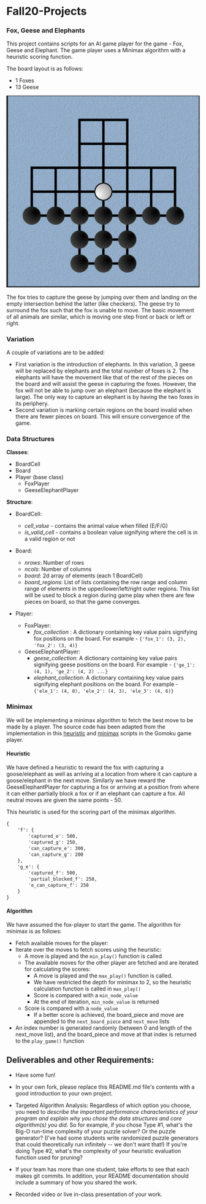 # Fall20-Projects

### Fox, Geese and Elephants
This project contains scripts for an AI game player for the game - Fox, Geese and Elephant. The game player uses a Minimax algorithm with a heuristic scoring function. 

The board layout is as follows:
* 1 Foxes
* 13 Geese

![Sample Board](https://github.com/SanhitaD207/Fall20-Projects/blob/main/images/sample-board.png?raw=true)


The fox tries to capture the geese by jumping over them and landing on the empty intersection behind the latter (like checkers). The geese try to surround the fox such that the fox is unable to move. The basic movement of all animals are similar, which is moving one step front or back or left or right.

### Variation
A couple of variations are to be added:
* First variation is the introduction of elephants. In this variation, 3 geese will be replaced by elephants and the total number of foxes is 2. The elephants will have the movement like that of the rest of the pieces on the board and will assist the geese in capturing the foxes. However, the fox will not be able to jump over an elephant (because the elephant is large). The only way to capture an elephant is by having the two foxes in its periphery.
* Second variation is marking certain regions on the board invalid when there are fewer pieces on board. This will ensure convergence of the game.

### Data Structures
**__Classes__**:
* BoardCell
* Board
* Player (base class)
    * FoxPlayer
    * GeeseElephantPlayer

**__Structure__**:
* BoardCell:
    * _cell_value_ - contains the animal value when filled (E/F/G)
    * _is_valid_cell_ - contains a boolean value signifying where the cell is in a valid region or not

* Board:
    * _nrows_: Number of rows
    * _ncols_: Number of columns
    * _board_: 2d array of elements (each 1 BoardCell)
    * _board_regions_: List of lists containing the row range and column range of elements in the upper/lower/left/right outer regions. This list will be used to block a region during game play when there are few pieces on board, so that the game converges.

* Player:
    * FoxPlayer:
        * _fox_collection_ : A dictionary containing key value pairs signifying fox positions on the board. For example - `{'fox_1': (3, 2), 'fox_2': (3, 4)}`
    * GeeseElephantPlayer:
        * _geese_collection_: A dictionary containing key value pairs signifying geese positions on the board. For example - `{'ge_1': (4, 1), 'ge_2': (4, 2) ...}`
        * _elephant_collection_: A dictionary containing key value pairs signifying elephant positions on the board. For example - `{'ele_1': (4, 0), 'ele_2': (4, 3), 'ele_3': (4, 6)}`
 

### Minimax
We will be implementing a minimax algorithm to fetch the best move to be made by a player. The source code has been adapted from the implementation in this [heuristic](https://github.com/lfpelison/ine5430-gomoku/blob/master/src/heuristic.py) and [minimax](https://github.com/lfpelison/ine5430-gomoku/blob/master/src/minimax.py) scripts in the Gomoku game player.

#### Heuristic
We have defined a heuristic to reward the fox with capturing a goose/elephant as well as arriving at a location from where it can capture a goose/elephant in the next move. 
Similarly we have reward the GeeseElephantPlayer for capturing a fox or arriving at a position from where it can either partially block a fox or if an elephant can capture a fox.
All neutral moves are given the same points - 50.

This heuristic is used for the scoring part of the minimax algorithm.

```
{
    'f': {
        'captured_e': 500,
        'captured_g': 250,
        'can_capture_e': 300,
        'can_capture_g': 200
    },
    'g_e': {
        'captured_f': 500,
        'partial_blocked_f': 250,
        'e_can_capture_f': 250
    }
}
```

#### Algorithm
We have assumed the fox-player to start the game. The algorithm for minimax is as follows:
* Fetch available moves for the player:
* Iterate over the moves to fetch scores using the heuristic:
    * A move is played and the `min_play()` function is called
    * The available moves for the other player are fetched and are iterated for calculating the scores:
        * A move is played and the `max_play()` function is called.
        * We have restricted the depth for minimax to 2, so the heuristic calculation function is called in `max_play()`
        * Score is compared with a `min_node_value`
        * At the end of iteration, `min_node_value` is returned
    * Score is compared with a `node_value`
        * If a better score is achieved, the board_piece and move are appended to the `next_board_piece` and `next_move` lists
* An index number is generated randomly (between 0 and length of the next_move list), and the board_piece and move at that index is returned to the `play_game()` function

## Deliverables and other Requirements:

* Have some fun!
* In your own fork, please replace this README.md file's contents with a good introduction to your own project. 
* Targeted Algorithm Analysis:  Regardless of which option you choose, you need to _describe the important performance characteristics of your program and explain why you chose the data structures and core algorithm(s) you did_. So for example, if you chose Type #1, what's the Big-O run-time complexity of your puzzle solver? Or the puzzle generator? (I've had some students write randomized puzzle generators that could theoretically run infinitely -- we don't want that!)  If you're doing Type #2, what's the complexity of your heuristic evaluation function used for pruning?

* If your team has more than one student, take efforts to see that each makes git commits. In addition, your README documentation should include a summary of how you shared the work.
* Recorded video or live in-class presentation of your work. 

